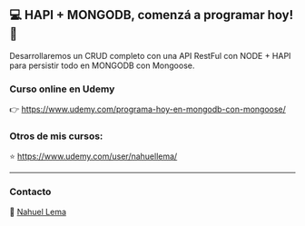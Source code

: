 ## 💻 HAPI + MONGODB, comenzá a programar hoy! 👊
Desarrollaremos un CRUD completo con una API RestFul con NODE + HAPI para persistir todo en MONGODB con Mongoose.

### Curso online en Udemy

👉 https://www.udemy.com/programa-hoy-en-mongodb-con-mongoose/

### Otros de mis cursos:

⭐ https://www.udemy.com/user/nahuellema/

---

### Contacto

👋 [Nahuel Lema](https://www.linkedin.com/in/nahuellema/)